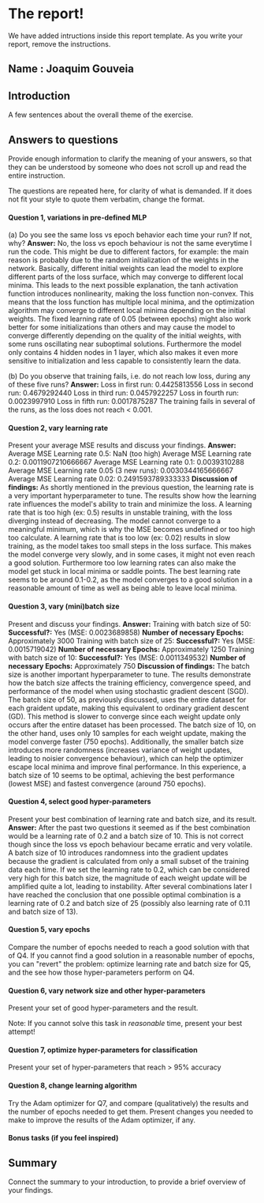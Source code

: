 # The report!

We have added intructions inside this report template. As you write your report, remove the instructions.

## Name : **Joaquim Gouveia**

## Introduction
A few sentences about the overall theme of the exercise.

## Answers to questions
Provide enough information to clarify the meaning of your answers, so that they can be understood by someone who does not scroll up and read the entire instruction.

The questions are repeated here, for clarity of what is demanded. If it does not fit your style to quote them verbatim, change the format. 

#### Question 1, variations in pre-defined MLP
(a) Do you see the same loss vs epoch behavior each time your run? If not, why?
**Answer:** No, the loss vs epoch behaviour is not the same everytime I run the code. This might be due to different factors, for example: the main reason is probably due to the random initialization of the weights in the network. Basically, different initial weights can lead the model to explore different parts of the loss surface, which may converge to different local minima. This leads to the next possible explanation, the tanh activation function introduces nonlinearity, making the loss function non-convex. This means that the loss function has multiple local minima, and the optimization algorithm may converge to different local minima depending on the initial weights. The fixed learning rate of 0.05 (between epochs) might also work better for some initializations than others and may cause the model to converge differently depending on the quality of the initial weights, with some runs oscillating near suboptimal solutions. Furthermore the model only contains 4 hidden nodes in 1 layer, which also makes it even more sensitive to initialization and less capable to consistently learn the data.

(b) Do you observe that training fails, i.e. do not reach low loss, during any of these five runs?
**Answer:** Loss in first run: 0.4425813556
            Loss in second run: 0.4679292440
            Loss in third run: 0.0457922257
            Loss in fourth run: 0.0023997910
            Loss in fifth run: 0.0017875287
            The training fails in several of the runs, as the loss does not reach < 0.001.

#### Question 2, vary learning rate
Present your average MSE results and discuss your findings.
**Answer:** Average MSE Learning rate 0.5: NaN (too high)
            Average MSE Learning rate 0.2: 0.0011907210666667
            Average MSE Learning rate 0.1: 0.0039310288
            Average MSE Learning rate 0.05 (3 new runs): 0.0030344165666667
            Average MSE Learning rate 0.02: 0.2491593789333333
            **Discussion of findings:** As shortly mentioned in the previous question, the learning rate is a very important hyperparameter to tune. The results show how the learning rate influences the model's ability to train and minimize the loss. A learning rate that is too high (ex: 0.5) results in unstable training, with the loss diverging instead of decreasing. The model cannot converge to a meaningful minimum, which is why the MSE becomes undefined or too high too calculate. A learning rate that is too low (ex: 0.02) results in slow training, as the model takes too small steps in the loss surface. This makes the model converge very slowly, and in some cases, it might not even reach a good solution. Furthermore too low learning rates can also make the model get stuck in local minima or saddle points. The best learning rate seems to be around 0.1-0.2, as the model converges to a good solution in a reasonable amount of time as well as being able to leave local minima.

#### Question 3, vary (mini)batch size
Present and discuss your findings.
**Answer:** Training with batch size of 50: **Successful?:** Yes (MSE: 0.0023689858) **Number of necessary Epochs:** Approximately 3000
            Training with batch size of 25: **Successful?:** Yes (MSE: 0.0015719042) **Number of necessary Epochs:** Approximately 1250
            Training with batch size of 10: **Successful?:** Yes (MSE: 0.0011349532) **Number of necessary Epochs:** Approximately 750
            **Discussion of findings:** The batch size is another important hyperparameter to tune. The results demonstrate how the batch size affects the training efficiency, convergence speed, and performance of the model when using stochastic gradient descent (SGD). The batch size of 50, as previously discussed, uses the entire dataset for each graident update, making this equivalent to ordinary gradient descent (GD). This method is slower to converge since each weight update only occurs after the entire dataset has been processed. The batch size of 10, on the other hand, uses only 10 samples for each weight update, making the model converge faster (750 epochs). Additionally, the smaller batch size introduces more randomness (increases variance of weight updates, leading to noisier convergence behaviour), which can help the optimizer escape local minima and improve final performance. In this experience, a batch size of 10 seems to be optimal, achieving the best performance (lowest MSE) and fastest convergence (around 750 epochs).

#### Question 4, select good hyper-parameters
Present your best combination of learning rate and batch size, and its result.
**Answer:** After the past two questions it seemed as if the best combination would be a learning rate of 0.2 and a batch size of 10. This is not correct though since the loss vs epoch behaviour became erratic and very volatile. A batch size of 10 introduces randomness into the gradient updates because the gradient is calculated from only a small subset of the training data each time. If we set the learning rate to 0.2, which can be considered very high for this batch size, the magnitude of each weight update will be amplified quite a lot, leading to instability. After several combinations later I have reached the conclusion that one possible optimal combination is a learning rate of 0.2 and batch size of 25 (possibly also learning rate of 0.11 and batch size of 13).

#### Question 5, vary epochs
Compare the number of epochs needed to reach a good solution with that of Q4. If you cannot find a good solution in a reasonable number of epochs, you can "revert" the problem: optimize learning rate and batch size for Q5, and the see how those hyper-parameters perform on Q4.

#### Question 6, vary network size and other hyper-parameters
Present your set of good hyper-parameters and the result. 

Note: If you cannot solve this task in *reasonable* time, present your best attempt!

#### Question 7, optimize hyper-parameters for classification
Present your set of hyper-parameters that reach > 95% accuracy

#### Question 8, change learning algorithm
Try the Adam optimizer for Q7, and compare (qualitatively) the results and the number of epochs needed to get them. Present changes you needed to make to improve the results of the Adam optimizer, if any.

#### Bonus tasks (if you feel inspired)

## Summary
Connect the summary to your introduction, to provide a brief overview of your findings.
  